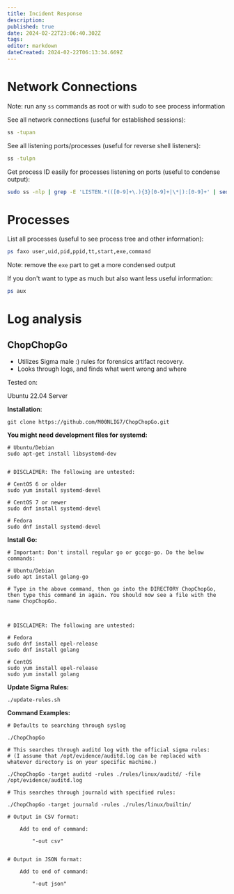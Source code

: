 ```yaml
---
title: Incident Response
description: 
published: true
date: 2024-02-22T23:06:40.302Z
tags: 
editor: markdown
dateCreated: 2024-02-22T06:13:34.669Z
---
```


# Network Connections
Note: run any `ss` commands as root or with sudo to see process information

See all network connections (useful for established sessions):
```bash
ss -tupan
```
See all listening ports/processes (useful for reverse shell listeners):
```bash
ss -tulpn
```
Get process ID easily for processes listening on ports (useful to condense output):
```bash
sudo ss -nlp | grep -E 'LISTEN.*(([0-9]+\.){3}[0-9]+|\*|):[0-9]+' | sed -e 's/ \ \ /\ /g' | grep -e 'pid=[0-9]*'
```

# Processes
List all processes (useful to see process tree and other information):
```bash
ps faxo user,uid,pid,ppid,tt,start,exe,command
```
Note: remove the `exe` part to get a more condensed output

If you don't want to type as much but also want less useful information:
```bash
ps aux
```

# Log analysis


## ChopChopGo

* Utilizes Sigma male :) rules for forensics artifact recovery. 
* Looks through logs, and finds what  went wrong and where

Tested on: 

Ubuntu 22.04 Server



**Installation**:

```
git clone https://github.com/M00NLIG7/ChopChopGo.git
```

**You might need development files for systemd:**

```
# Ubuntu/Debian
sudo apt-get install libsystemd-dev


# DISCLAIMER: The following are untested:

# CentOS 6 or older
sudo yum install systemd-devel

# CentOS 7 or newer
sudo dnf install systemd-devel

# Fedora 
sudo dnf install systemd-devel

```

**Install Go:**

```
# Important: Don't install regular go or gccgo-go. Do the below commands:

# Ubuntu/Debian
sudo apt install golang-go

# Type in the above command, then go into the DIRECTORY ChopChopGo, then type this command in again. You should now see a file with the name ChopChopGo.



# DISCLAIMER: The following are untested:

# Fedora
sudo dnf install epel-release 
sudo dnf install golang

# CentOS
sudo yum install epel-release 
sudo yum install golang
```

**Update Sigma Rules:**

```
./update-rules.sh
```


**Command Examples:**

```
# Defaults to searching through syslog

./ChopChopGo 

# This searches through auditd log with the official sigma rules:
# (I assume that /opt/evidence/auditd.log can be replaced with whatever directory is on your specific machine.)

./ChopChopGo -target auditd -rules ./rules/linux/auditd/ -file /opt/evidence/auditd.log

# This searches through journald with specified rules:

./ChopChopGo -target journald -rules ./rules/linux/builtin/

# Output in CSV format:
	
	Add to end of command:

		"-out csv"


# Output in JSON format:

	Add to end of command:
		
		"-out json" 

```





